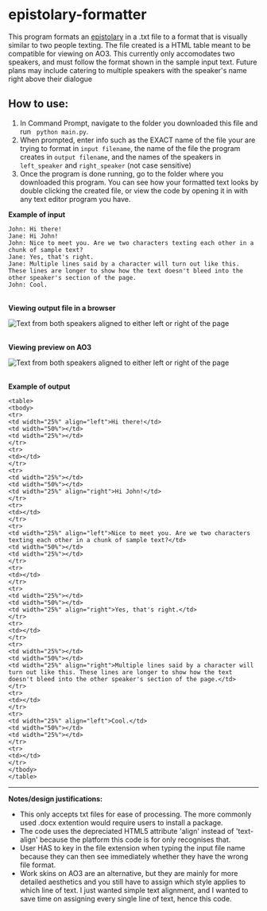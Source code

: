 # epistolary-formatter

This program formats an [epistolary](https://en.wikipedia.org/wiki/Epistolary_novel) in a .txt file to a format that is visually similar to two people texting. The file created is a HTML table meant to be compatible for viewing on AO3. This currently only accomodates two speakers, and must follow the format shown in the sample input text. Future plans may include catering to multiple speakers with the speaker's name right above their dialogue

## How to use:
1. In Command Prompt, navigate to the folder you downloaded this file and run ``` python main.py```.
2. When prompted, enter info such as the EXACT name of the file your are trying to format in ```input filename```, the name of the file the program creates in ```output filename```, and the names of the speakers in ```left_speaker``` and ```right_speaker``` (not case sensitive)
3. Once the program is done running, go to the folder where you downloaded this program. You can see how your formatted text looks by double clicking the created file, or view the code by opening it in with any text editor program you have.

**Example of input**

```
John: Hi there!
Jane: Hi John!
John: Nice to meet you. Are we two characters texting each other in a chunk of sample text?
Jane: Yes, that's right.
Jane: Multiple lines said by a character will turn out like this. These lines are longer to show how the text doesn't bleed into the other speaker's section of the page.
John: Cool.
```
<br/>**Viewing output file in a browser**

![Text from both speakers aligned to either left or right of the page](https://i.postimg.cc/ydJWKtgz/convobrowser.png)

<br/>**Viewing preview on AO3**

![Text from both speakers aligned to either left or right of the page](https://i.postimg.cc/RFjhZdKJ/convoplatform.png)

<br/>**Example of output**

```
<table>
<tbody>
<tr>
<td width="25%" align="left">Hi there!</td>
<td width="50%"></td>
<td width="25%"></td>
</tr>
<tr>
<td></td>
</tr>
<tr>
<td width="25%"></td>
<td width="50%"></td>
<td width="25%" align="right">Hi John!</td>
</tr>
<tr>
<td></td>
</tr>
<tr>
<td width="25%" align="left">Nice to meet you. Are we two characters texting each other in a chunk of sample text?</td>
<td width="50%"></td>
<td width="25%"></td>
</tr>
<tr>
<td></td>
</tr>
<tr>
<td width="25%"></td>
<td width="50%"></td>
<td width="25%" align="right">Yes, that's right.</td>
</tr>
<tr>
<td></td>
</tr>
<tr>
<td width="25%"></td>
<td width="50%"></td>
<td width="25%" align="right">Multiple lines said by a character will turn out like this. These lines are longer to show how the text doesn't bleed into the other speaker's section of the page.</td>
</tr>
<tr>
<td></td>
</tr>
<tr>
<td width="25%" align="left">Cool.</td>
<td width="50%"></td>
<td width="25%"></td>
</tr>
<tr>
<td></td>
</tr>
</tbody>
</table>
```
<hr/>

**Notes/design justifications:**
- This only accepts txt files for ease of processing. The more commonly used .docx extention would require users to install a package.
- The code uses the depreciated HTML5 attribute 'align' instead of 'text-align' because the platform this code is for only recognises that.
- User HAS to key in the file extension when typing the input file name because they can then see immediately whether they have the wrong file format.
- Work skins on AO3 are an alternative, but they are mainly for more detailed aesthetics and you still have to assign which style applies to which line of text. I just wanted simple text alignment, and I wanted to save time on assigning every single line of text, hence this code.
